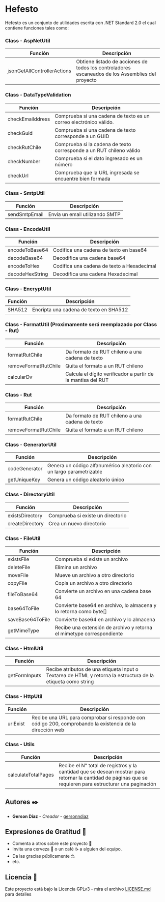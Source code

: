﻿# Hefesto

Hefesto es un conjunto de utilidades escrita con .NET Standard 2.0 el cual contiene funciones tales como:

  ### Class - AspNetUtil
  
  | Función | Descripción |
  | ------ | ------ |
  | jsonGetAllControllerActions | Obtiene listado de acciones de todos los controladores escaneados de los Assemblies del proyecto |

  ### Class - DataTypeValidation
  
  | Función | Descripción |
  | ------ | ------ |
  | checkEmailddress | Comprueba si una cadena de texto es un correo electrónico válido. |
  | checkGuid | Comprueba si una cadena de texto corresponde a un GUID |
  | checkRutChile | Comprueba si la cadena de texto corresponde a un RUT chileno válido |
  | checkNumber | Comprueba si el dato ingresado es un número |
  | checkUrl | Comprueba que la URL ingresada se encuentre bien formada |
  
  ### Class - SmtpUtil
  
  | Función | Descripción |
  | ------ | ------ |
  | sendSmtpEmail | Envía un email utilizando SMTP |
  
  ### Class - EncodeUtil
  
  | Función | Descripción |
  | ------ | ------ |
  | encodeToBase64 | Codifica una cadena de texto en base64 |
  | decodeBase64 | Decodifica una cadena base64 |
  | encodeToHex | Codifica una cadena de texto a Hexadecimal |
  | decodeHexString | Decodifica una cadena Hexadecimal |
  
  ### Class - EncryptUtil
  
  | Función | Descripción |
  | ------ | ------ |
  | SHA512 | Encripta una cadena de texto en SHA512 |
  
  ### Class - FormatUtil (Proximamente será reemplazado por Class - Rut)
  
  | Función | Descripción |
  | ------ | ------ |
  | formatRutChile | Da formato de RUT chileno a una cadena de texto |
  | removeFormatRutChile | Quita el formato a un RUT chileno |
  | calcularDv | Calcula el dígito verificador a partir de la mantisa del RUT |
  
  ### Class - Rut
  
  | Función | Descripción |
  | ------ | ------ |
  | formatRutChile | Da formato de RUT chileno a una cadena de texto |
  | removeFormatRutChile | Quita el formato a un RUT chileno |

  ### Class - GeneratorUtil
  
  | Función | Descripción |
  | ------ | ------ |
  | codeGenerator | Genera un código alfanumérico aleatorio con un largo parametrizable |
  | getUniqueKey | Genera un código aleatorio único |
  
  ### Class - DirectoryUtil
  
  | Función | Descripción |
  | ------ | ------ |
  | existsDirectory | Comprueba si existe un directorio |
  | createDirectory | Crea un nuevo directorio |
  
  ### Class - FileUtil
  
  | Función | Descripción |
  | ------ | ------ |
  | existsFile | Comprueba si existe un archivo |
  | deleteFile | Elimina un archivo |
  | moveFile | Mueve un archivo a otro directorio |
  | copyFile | Copia un archivo a otro directorio |
  | fileToBase64 | Convierte un archivo en una cadena base 64 |
  | base64ToFile | Convierte base64 en archivo, lo almacena y lo retorna como byte[] |
  | saveBase64ToFile | Convierte base64 en archivo y lo almacena |
  | getMimeType | Recibe una extensión de archivo y retorna el mimetype correspondiente |
  
  ### Class - HtmlUtil
  
  | Función | Descripción |
  | ------ | ------ |
  | getFormInputs | Recibe atributos de una etiqueta Input o Textarea de HTML y retorna la estructura de la etiqueta como string |
  
  ### Class - HttpUtil
  
  | Función | Descripción |
  | ------ | ------ |
  | urlExist | Recibe una URL para comprobar si responde con código 200, comprobando la existencia de la dirección web |
  
  ### Class - Utils
  
  | Función | Descripción |
  | ------ | ------ |
  | calculateTotalPages | Recibe el N° total de registros y la cantidad que se desean mostrar para retornar la cantidad de páginas que se requieren para estructurar una paginación |

## Autores ✒️

* **Gerson Díaz** - *Creador* - [gersonndiaz](https://github.com/gersonndiaz)

## Expresiones de Gratitud 🎁

* Comenta a otros sobre este proyecto 📢
* Invita una cerveza 🍺 o un café ☕ a alguien del equipo. 
* Da las gracias públicamente 🤓.
* etc.

## Licencia 📄

Este proyecto está bajo la Licencia GPLv3 - mira el archivo [LICENSE.md](LICENSE.md) para detalles
